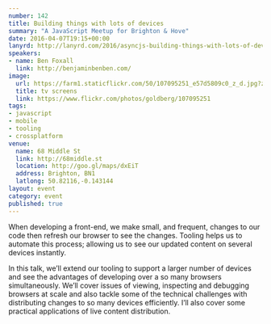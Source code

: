 ```yaml
---
number: 142
title: Building things with lots of devices
summary: "A JavaScript Meetup for Brighton & Hove"
date: 2016-04-07T19:15+00:00
lanyrd: http://lanyrd.com/2016/asyncjs-building-things-with-lots-of-devices
speakers:
- name: Ben Foxall
  link: http://benjaminbenben.com/
image:
  url: https://farm1.staticflickr.com/50/107095251_e57d5809c0_z_d.jpg?zz=1
  title: tv screens
  link: https://www.flickr.com/photos/goldberg/107095251
tags:
- javascript
- mobile
- tooling
- crossplatform
venue:
  name: 68 Middle St
  link: http://68middle.st
  location: http://goo.gl/maps/dxEiT
  address: Brighton, BN1
  latlong: 50.82116,-0.143144
layout: event
category: event
published: true
---
```


When developing a front-end, we make small, and frequent, changes to our code then refresh our browser to see the changes. Tooling helps us to automate this process; allowing us to see our updated content on several devices instantly.

In this talk, we’ll extend our tooling to support a larger number of devices and see the advantages of developing over a so many browsers simultaneously. We’ll cover issues of viewing, inspecting and debugging browsers at scale and also tackle some of the technical challenges with distributing changes to so many devices efficiently. I’ll also cover some practical applications of live content distribution.